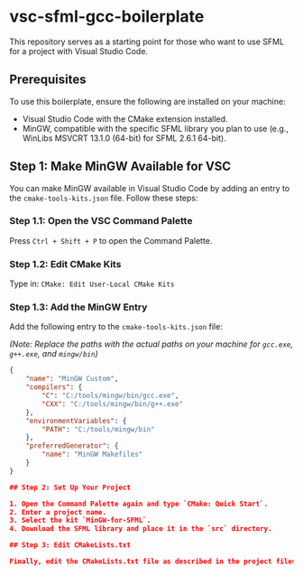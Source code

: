 # vsc-sfml-gcc-boilerplate

This repository serves as a starting point for those who want to use SFML for a project with Visual Studio Code.

## Prerequisites

To use this boilerplate, ensure the following are installed on your machine:

* Visual Studio Code with the CMake extension installed.
* MinGW, compatible with the specific SFML library you plan to use (e.g., WinLibs MSVCRT 13.1.0 (64-bit) for SFML 2.6.1 64-bit).

## Step 1: Make MinGW Available for VSC

You can make MinGW available in Visual Studio Code by adding an entry to the `cmake-tools-kits.json` file. Follow these steps:

### Step 1.1: Open the VSC Command Palette

Press `Ctrl + Shift + P` to open the Command Palette.

### Step 1.2: Edit CMake Kits

Type in: `CMake: Edit User-Local CMake Kits`

### Step 1.3: Add the MinGW Entry

Add the following entry to the `cmake-tools-kits.json` file:

*(Note: Replace the paths with the actual paths on your machine for `gcc.exe`, `g++.exe`, and `mingw/bin`)*

```json
{
    "name": "MinGW Custom",
    "compilers": {
        "C": "C:/tools/mingw/bin/gcc.exe",
        "CXX": "C:/tools/mingw/bin/g++.exe"
    },
    "environmentVariables": {
        "PATH": "C:/tools/mingw/bin"
    },
    "preferredGenerator": {
        "name": "MinGW Makefiles"
    }
}

## Step 2: Set Up Your Project

1. Open the Command Palette again and type `CMake: Quick Start`.
2. Enter a project name.
3. Select the kit `MinGW-for-SFML`.
4. Download the SFML library and place it in the `src` directory.

## Step 3: Edit CMakeLists.txt

Finally, edit the CMakeLists.txt file as described in the project files to configure the project properly.